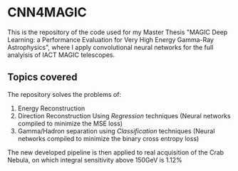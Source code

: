 # CNN4MAGIC

This is the repository of the code used for my Master Thesis "MAGIC Deep Learning: a Performance Evaluation for Very High Energy Gamma-Ray Astrophysics", where I apply convolutional neural networks for the full analyisis of IACT MAGIC telescopes.

## Topics covered
The repository solves the problems of:
1) Energy Reconstruction
2) Direction Reconstruction
Using _Regression_ techniques (Neural networks compiled to minimize the MSE loss)
3) Gamma/Hadron separation
using _Classification_ techniques (Neural networks compiled to minimize the binary cross entropy loss)


The new developed pipeline is then applied to real acquisition of the Crab Nebula, on which integral sensitivity above 150GeV is 1.12%
